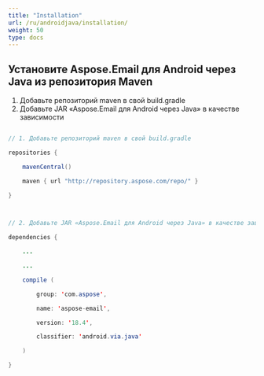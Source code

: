 ```yaml
---
title: "Installation"
url: /ru/androidjava/installation/
weight: 50
type: docs
---
```


## **Установите Aspose.Email для Android через Java из репозитория Maven**
1. Добавьте репозиторий maven в свой build.gradle
1. Добавьте JAR «Aspose.Email для Android через Java» в качестве зависимости

~~~Java

// 1. Добавьте репозиторий maven в свой build.gradle

repositories {

    mavenCentral()

    maven { url "http://repository.aspose.com/repo/" }

}



// 2. Добавьте JAR «Aspose.Email для Android через Java» в качестве зависимости

dependencies {

    ...

    ...

    compile (

		group: 'com.aspose',

		name: 'aspose-email',

		version: '18.4',

		classifier: 'android.via.java'

	)

}

~~~
